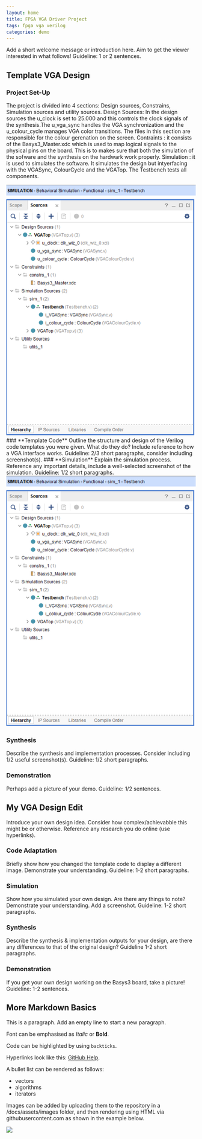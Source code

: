 ```yaml
---
layout: home
title: FPGA VGA Driver Project
tags: fpga vga verilog
categories: demo
---
```


Add a short welcome message or introduction here. Aim to get the viewer interested in what follows! Guideline: 1 or 2 sentences.

## **Template VGA Design**
### **Project Set-Up**
The project is divided into 4 sections: Design sources, Constrains, Simulation sources and utility sources.
Design Sources: In the design sources the u_clock is set to 25.000 and this controls the clock signals of the synthesis.The u_vga_sync handles the VGA synchronization and the u_colour_cycle manages VGA color transitions.
                The files in this section are responsible for the colour gerenation on the screen.
Contraints    : it consists of the Basys3_Master.xdc which is used to map logical signals to the physical pins on the board. This is to makes sure that both the simulation of the sofware and the synthesis on the hardwark                 work properly.
Simulation    : it is used to simulates the software. It simulates the design but intyerfacing with the VGASync, ColourCycle and the VGATop. The Testbench tests all components.

<img src="https://github.com/Nokuvimba/SoCProject/blob/main/images/Screenshot%202024-11-12%20154634.png">
### **Template Code**
Outline the structure and design of the Verilog code templates you were given. What do they do? Include reference to how a VGA interface works. Guideline: 2/3 short paragraphs, consider including screenshot(s).
### **Simulation**
Explain the simulation process. Reference any important details, include a well-selected screenshot of the simulation. Guideline: 1/2 short paragraphs.
<img src="https://github.com/Nokuvimba/SoCProject/blob/main/images/Screenshot%202024-11-12%20154634.png">

### **Synthesis**
Describe the synthesis and implementation processes. Consider including 1/2 useful screenshot(s). Guideline: 1/2 short paragraphs.
### **Demonstration**
Perhaps add a picture of your demo. Guideline: 1/2 sentences.

## **My VGA Design Edit**
Introduce your own design idea. Consider how complex/achievabble this might be or otherwise. Reference any research you do online (use hyperlinks).
### **Code Adaptation**
Briefly show how you changed the template code to display a different image. Demonstrate your understanding. Guideline: 1-2 short paragraphs.
### **Simulation**
Show how you simulated your own design. Are there any things to note? Demonstrate your understanding. Add a screenshot. Guideline: 1-2 short paragraphs.
### **Synthesis**
Describe the synthesis & implementation outputs for your design, are there any differences to that of the original design? Guideline 1-2 short paragraphs.
### **Demonstration**
If you get your own design working on the Basys3 board, take a picture! Guideline: 1-2 sentences.

## **More Markdown Basics**
This is a paragraph. Add an empty line to start a new paragraph.

Font can be emphasised as *Italic* or **Bold**.

Code can be highlighted by using `backticks`.

Hyperlinks look like this: [GitHub Help](https://help.github.com/).

A bullet list can be rendered as follows:
- vectors
- algorithms
- iterators

Images can be added by uploading them to the repository in a /docs/assets/images folder, and then rendering using HTML via githubusercontent.com as shown in the example below.

<img src="https://raw.githubusercontent.com/melgineer/fpga-vga-verilog/main/docs/assets/images/VGAPrjSrcs.png">
